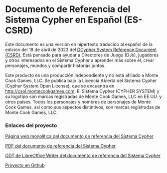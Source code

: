 # Documento de Referencia del Sistema Cypher en Español (ES-CSRD)

Este documento es una versión en hipertexto traducido al español de la edición del 18 de abril de 2023 del [DCypher System Reference Document (CSRD)](http://csol.montecookgames.com/). Está pensado para ayudar a Directores de Juego (DJs), jugadores y otros interesados en el Sistema Cypher a aprender más sobre él, crear personajes, mundos y compartir historias juntos.

Este producto es una producción independiente y no está afiliado a Monte Cook Games, LLC. Se publica
bajo la Licencia Abierta del Sistema Cypher (Cypher System Open License), que se encuentra en
http://csol.montecookgames.com.
El Sistema Cypher (CYPHER SYSTEM) y su logotipo son marcas registradas de Monte Cook Games, LLC en
EE.UU. y otros países. Todos los personajes y nombres de personajes de Monte Cook Games, así como sus
aspectos distintivos, son marcas registradas de Monte Cook Games, LLC.

### Enlaces del proyecto
[Página web monolítica del documento de referencia del Sistema Cypher](https://jabelardo.github.io/es-csrd/ES-CSRD.html)


[PDF del documento de referencia del Sistema Cypher](https://github.com/jabelardo/es-csrd/blob/main/DOCUMENTO%20DE%20REFERENCIA%20DEL%20SISTEMA%20CYPHER.pdf)

[ODT de LibreOffice Writer del documento de referencia del Sistema Cypher](https://github.com/jabelardo/es-csrd/blob/main/DOCUMENTO%20DE%20REFERENCIA%20DEL%20SISTEMA%20CYPHER.odt)

[Proyecto en Github](https://github.com/jabelardo/es-csrd)
